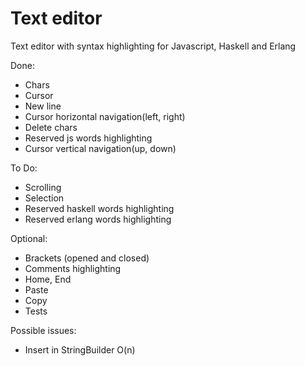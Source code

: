 # Text editor

Text editor with syntax highlighting for Javascript, Haskell and Erlang

Done:

* Chars
* Cursor
* New line
* Cursor horizontal navigation(left, right)
* Delete chars
* Reserved js words highlighting
* Cursor vertical navigation(up, down)

To Do:

* Scrolling
* Selection
* Reserved haskell words highlighting
* Reserved erlang words highlighting

Optional:

* Brackets (opened and closed)
* Comments highlighting
* Home, End
* Paste
* Copy
* Tests

Possible issues:

* Insert in StringBuilder O(n)


